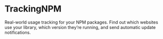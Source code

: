 # TrackingNPM
Real-world usage tracking for your NPM packages. Find out which websites use your library, which version they’re running, and send automatic update notifications.
